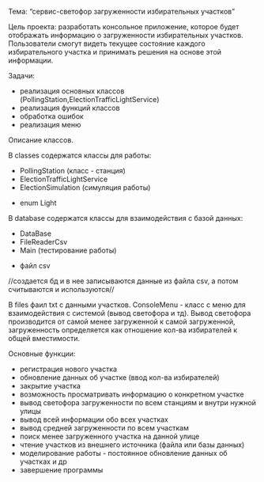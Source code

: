 Тема: “сервис-светофор загруженности избирательных участков”

Цель проекта: разработать консольное приложение, которое будет отображать информацию о загруженности избирательных участков. Пользователи смогут видеть текущее состояние каждого избирательного участка и принимать решения на основе этой информации.

Задачи: 
- реализация основных классов (PollingStation,ElectionTrafficLightService)
- реализация функций классов
- обработка ошибок
- реализация меню

Описание классов. 

В classes содержатся классы для работы: 
- PollingStation (класс - станция)
- ElectionTrafficLightService
- ElectionSimulation (симуляция работы)
+ enum Light

В database содержатся классы для взаимодействия с базой данных:
- DataBase
- FileReaderCsv
- Main (тестирование работы)
+ файл csv
  
//создается бд и в нее записываются данные из файла csv, а потом считываются и используются//

В files фаил txt с данными участков.
ConsoleMenu - класс с меню для взаимодействия с системой (вывод светофора и тд).
Вывод светофора производится от самой менее загруженной к самой загруженной, загруженность определяется как отношение кол-ва избирателей к общей вместимости.

Основные функции:
- регистрация нового участка 
- обновление данных об участке (ввод кол-ва избирателей) 
- закрытие участка
- возможность просматривать информацию о конкретном участке
- вывод светофора загруженности по всем станциям и внутри нужной улицы
- вывод всей информации обо всех участках
- вывод средней загруженности по всем участкам
- поиск менее загруженного участка на данной улице
- чтение участков из внешнего источника (файла или базы данных)
- моделирование работы - постоянное обновление данных об участках и др
- завершение программы

